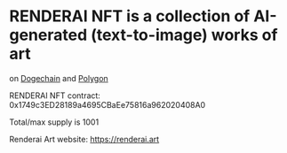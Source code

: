 # RENDERAI NFT is a collection of AI-generated (text-to-image) works of art

on [Dogechain](https://dogechain.dog) and [Polygon](https://polygon.technology)

RENDERAI NFT contract: 0x1749c3ED28189a4695CBaEe75816a962020408A0

Total/max supply is 1001

Renderai Art website: https://renderai.art


